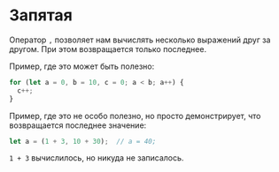 # Запятая

Оператор `,` позволяет нам вычислять несколько выражений друг за другом. При этом возвращается только последнее.

Пример, где это может быть полезно:

```javascript
for (let a = 0, b = 10, c = 0; a < b; a++) {
  c++;
}
```

Пример, где это не особо полезно, но просто демонстрирует, что возвращается последнее значение:

```javascript
let a = (1 + 3, 10 + 30);  // a = 40;
```

`1 + 3` вычислилось, но никуда не записалось.